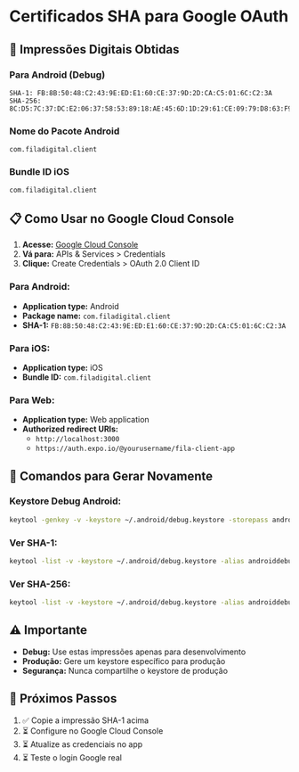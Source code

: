 # Certificados SHA para Google OAuth

## 🔐 Impressões Digitais Obtidas

### Para Android (Debug)
```
SHA-1: FB:8B:50:48:C2:43:9E:ED:E1:60:CE:37:9D:2D:CA:C5:01:6C:C2:3A
SHA-256: 8C:D5:7C:37:DC:E2:06:37:58:53:89:18:AE:45:6D:1D:29:61:CE:09:79:D8:63:F9:FA:C3:C6:A6:E4:A8:14:8E
```

### Nome do Pacote Android
```
com.filadigital.client
```

### Bundle ID iOS
```
com.filadigital.client
```

## 📋 Como Usar no Google Cloud Console

1. **Acesse:** [Google Cloud Console](https://console.cloud.google.com)
2. **Vá para:** APIs & Services > Credentials
3. **Clique:** Create Credentials > OAuth 2.0 Client ID

### Para Android:
- **Application type:** Android
- **Package name:** `com.filadigital.client`
- **SHA-1:** `FB:8B:50:48:C2:43:9E:ED:E1:60:CE:37:9D:2D:CA:C5:01:6C:C2:3A`

### Para iOS:
- **Application type:** iOS
- **Bundle ID:** `com.filadigital.client`

### Para Web:
- **Application type:** Web application
- **Authorized redirect URIs:** 
  - `http://localhost:3000`
  - `https://auth.expo.io/@yourusername/fila-client-app`

## 🔄 Comandos para Gerar Novamente

### Keystore Debug Android:
```bash
keytool -genkey -v -keystore ~/.android/debug.keystore -storepass android -alias androiddebugkey -keypass android -keyalg RSA -keysize 2048 -validity 10000 -dname "CN=Android Debug,O=Android,C=US"
```

### Ver SHA-1:
```bash
keytool -list -v -keystore ~/.android/debug.keystore -alias androiddebugkey -storepass android -keypass android | grep SHA1
```

### Ver SHA-256:
```bash
keytool -list -v -keystore ~/.android/debug.keystore -alias androiddebugkey -storepass android -keypass android | grep SHA256
```

## ⚠️ Importante

- **Debug:** Use estas impressões apenas para desenvolvimento
- **Produção:** Gere um keystore específico para produção
- **Segurança:** Nunca compartilhe o keystore de produção

## 🎯 Próximos Passos

1. ✅ Copie a impressão SHA-1 acima
2. ⏳ Configure no Google Cloud Console
3. ⏳ Atualize as credenciais no app
4. ⏳ Teste o login Google real

